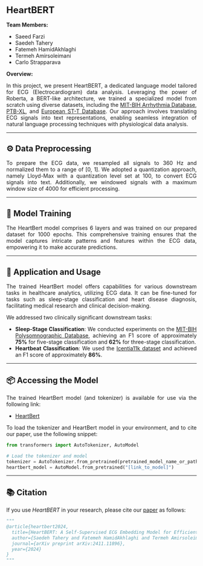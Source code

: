 <h1 style="font-size: 24px;">HeartBERT</h1>

**Team Members:**
- Saeed Farzi
- Saedeh Tahery
- Fatemeh HamidAkhlaghi
- Termeh Amirsoleimani
- Carlo Strapparava

<div style="text-align: justify">

**Overview:**

In this project, we present HeartBERT, a dedicated language model tailored for ECG (Electrocardiogram) data analysis. Leveraging the power of Roberta, a BERT-like architecture, we trained a specialized model from scratch using diverse datasets, including the [MIT-BIH Arrhythmia Database](https://www.physionet.org/content/mitdb/1.0.0/), [PTB-XL](https://physionet.org/content/ptb-xl/1.0.0/), and [European ST-T Database](https://physionet.org/content/edb/1.0.0/). Our approach involves translating ECG signals into text representations, enabling seamless integration of natural language processing techniques with physiological data analysis.

</div>

---

## ⚙️ **Data Preprocessing**

<div style="text-align: justify">

To prepare the ECG data, we resampled all signals to 360 Hz and normalized them to a range of [0, 1]. We adopted a quantization approach, namely Lloyd-Max with a quantization level set at 100, to convert ECG signals into text. Additionally, we windowed signals with a maximum window size of 4000 for efficient processing.

</div>

---

## 🧠 **Model Training**

<div style="text-align: justify">

The HeartBert model comprises 6 layers and was trained on our prepared dataset for 1000 epochs. This comprehensive training ensures that the model captures intricate patterns and features within the ECG data, empowering it to make accurate predictions.

</div>

---

## 🚀 **Application and Usage**

<div style="text-align: justify">

The trained HeartBert model offers capabilities for various downstream tasks in healthcare analytics, utilizing ECG data. It can be fine-tuned for tasks such as sleep-stage classification and heart disease diagnosis, facilitating medical research and clinical decision-making.

We addressed two clinically significant downstream tasks: 
- **Sleep-Stage Classification**: We conducted experiments on the [MIT-BIH Polysomnographic Database](https://physionet.org/content/slpdb/1.0.0/), achieving an F1 score of approximately **75%** for five-stage classification and **62%** for three-stage classification.
- **Heartbeat Classification**: We used the [Icentia11k dataset](https://www.physionet.org/content/icentia11k-continuous-ecg/1.0/) and achieved an F1 score of approximately **86%**.

</div>

---

## 📦 **Accessing the Model**

<div style="text-align: justify">

The trained HeartBert model (and tokenizer) is available for use via the following link:

- [HeartBert](https://drive.google.com/drive/folders/10flbRia9rDWeS8-TLScRUT6JBv81iN-4)

To load the tokenizer and HeartBert model in your environment, and to cite our paper, use the following snippet:

```python
from transformers import AutoTokenizer, AutoModel

# Load the tokenizer and model
tokenizer = AutoTokenizer.from_pretrained(pretrained_model_name_or_path="[link_to_tokenizer]")
heartbert_model = AutoModel.from_pretrained("[link_to_model]")
```

---

## 📚 **Citation**
If you use *HeartBERT* in your research, please cite our [paper](https://arxiv.org/abs/2411.11896) as follows:
```python
"""
@article{heartbert2024,
  title={HeartBERT: A Self-Supervised ECG Embedding Model for Efficient and Effective Medical Signal Analysis},
  author={Saedeh Tahery and Fatemeh HamidAkhlaghi and Termeh Amirsoleimani and Saeed Farzi and Carlo Strapparava},
  journal={arXiv preprint arXiv:2411.11896}, 
  year={2024}
}
"""
